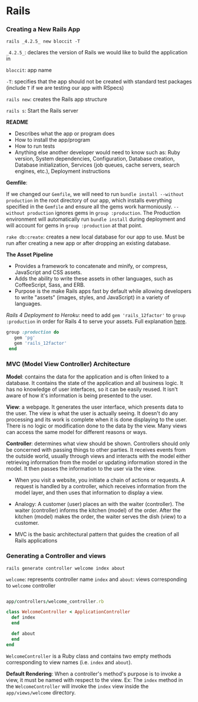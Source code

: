 # Rails

### Creating a New Rails App

`rails _4.2.5_ new bloccit -T`

`_4.2.5_`: declares the version of Rails we would like to build the application in

`bloccit`: app name

`-T`: specifies that the app should not be created with standard test packages (include `T` if we are testing our app with RSpecs)

`rails new`: creates the Rails app structure

`rails s`: Start the Rails server

**README**
+ Describes what the app or program does
+ How to install the app/program
+ How to run tests
+ Anything else another developer would need to know such as: Ruby version, System dependencies, Configuration, Database creation, Database initialization, Services (job queues, cache servers, search engines, etc.), Deployment instructions

**Gemfile**:

If we changed our `Gemfile`, we will need to run `bundle install --without production` in the root directory of our app, which installs everything specified in the `Gemfile` and ensure all the gems work harmoniously. `--without production` ignores gems in `group :production`. The Production environment will automatically run `bundle install` during deployment and will account for gems in `group :production` at that point.

`rake db:create`: creates a new local database for our app to use. Must be run after creating a new app or after dropping an existing database.

**The Asset Pipeline**

+ Provides a framework to concatenate and minify, or compress, JavaScript and CSS assets.
+ Adds the ability to write these assets in other languages, such as CoffeeScript, Sass, and ERB.
+ Purpose is the make Rails apps fast by default while allowing developers to write "assets" (images, styles, and JavaScript) in a variety of languages.

*Rails 4 Deployment to Heroku*: need to add `gem 'rails_12factor'` to `group :production` in order for Rails 4 to serve your assets. Full explanation [here](https://devcenter.heroku.com/articles/rails-4-asset-pipeline).

```ruby
group :production do
   gem 'pg'
   gem 'rails_12factor'
 end
```
### MVC (Model View Controller) Architecture

**Model**: contains the data for the application and is often linked to a database. It contains the state of the application and all business logic. It has no knowledge of user interfaces, so it can be easily reused. It isn't aware of how it's information is being presented to the user.

**View**: a webpage. It generates the user interface, which presents data to the user. The view is what the user is actually seeing. It doesn't do any processing and its work is complete when it is done displaying to the user. There is no logic or modification done to the data by the view. Many views can access the same model for different reasons or ways.

**Controller**: determines what view should be shown. Controllers should only be concerned with passing things to other parties. It receives events from the outside world, usually through views and interacts with the model either retrieving information from the model or updating information stored in the model. It then passes the information to the user via the view.

+ When you visit a website, you initiate a chain of actions or requests. A request is handled by a controller, which receives information from the model layer, and then uses that information to display a view.

+ Analogy: A customer (user) places an with the waiter (controller). The waiter (controller) informs the kitchen (model) of the order. After the kitchen (model) makes the order, the waiter serves the dish (view) to a customer.

+ MVC is the basic architectural pattern that guides the creation of all Rails applications


### Generating a Controller and views

`rails generate controller welcome index about`

`welcome`: represents controller name
`index` and `about`: views corresponding to `welcome` controller

``` ruby

app/controllers/welcome_controller.rb

class WelcomeController < ApplicationController
  def index
  end

  def about
  end
end

```

`WelcomeController` is a Ruby class and contains two empty methods corresponding to view names (i.e. `index` and `about`).

**Default Rendering**: When a controller's method's purpose is to invoke a view, it must be named with respect to the view. Ex: The `index` method in the `WelcomeController` will invoke the `index` view inside the `app/views/welcome` directory.
